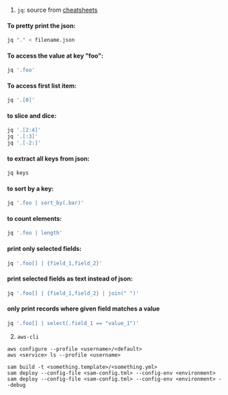 1. `jq`: source from [cheatsheets](https://github.com/IMpcuong/cheatsheets/blob/master/jq)

#### To pretty print the json:

```bash
jq "." < filename.json
```

#### To access the value at key "foo":

```bash
jq '.foo'
```

#### To access first list item:

```bash
jq '.[0]'
```

#### to slice and dice:

```bash
jq '.[2:4]'
jq '.[:3]'
jq '.[-2:]'
```

#### to extract all keys from json:

```bash
jq keys
```

#### to sort by a key:

```bash
jq '.foo | sort_by(.bar)'
```

#### to count elements:

```bash
jq '.foo | length'
```

#### print only selected fields:

```bash
jq '.foo[] | {field_1,field_2}'
```

#### print selected fields as text instead of json:

```bash
jq '.foo[] | {field_1,field_2} | join(" ")'
```

#### only print records where given field matches a value

```bash
jq '.foo[] | select(.field_1 == "value_1")'
```

2. `aws-cli`

```aws
aws configure --profile <username>/<default>
aws <service> ls --profile <username>
```

```sam
sam build -t <something.template>/<something.yml>
sam deploy --config-file <sam-config.tml> --config-env <environment>
sam deploy --config-file <sam-config.tml> --config-env <environment> --debug
```

